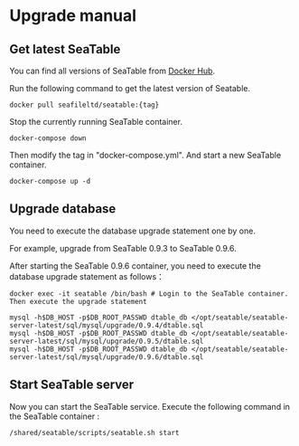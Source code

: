 # Upgrade manual

## Get latest SeaTable

You can find all versions of SeaTable from [Docker Hub](https://hub.docker.com/r/seafileltd/seatable/tags).

Run the following command to get the latest version of Seatable.

```
docker pull seafileltd/seatable:{tag}

```

Stop the currently running SeaTable container.

```
docker-compose down

```

Then modify the tag in "docker-compose.yml". And start a new SeaTable container.

```
docker-compose up -d

```

## Upgrade database

You need to execute the database upgrade statement one by one.

For example, upgrade from SeaTable 0.9.3 to SeaTable 0.9.6. 

After starting the SeaTable 0.9.6 container, you need to execute the database upgrade statement as follows：

```
docker exec -it seatable /bin/bash # Login to the SeaTable container. Then execute the upgrade statement

mysql -h$DB_HOST -p$DB_ROOT_PASSWD dtable_db </opt/seatable/seatable-server-latest/sql/mysql/upgrade/0.9.4/dtable.sql
mysql -h$DB_HOST -p$DB_ROOT_PASSWD dtable_db </opt/seatable/seatable-server-latest/sql/mysql/upgrade/0.9.5/dtable.sql
mysql -h$DB_HOST -p$DB_ROOT_PASSWD dtable_db </opt/seatable/seatable-server-latest/sql/mysql/upgrade/0.9.6/dtable.sql

```

## Start SeaTable server

Now you can start the SeaTable service. Execute the following command in the SeaTable container :

```
/shared/seatable/scripts/seatable.sh start

```


